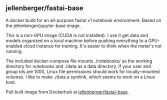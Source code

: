## jellenberger/fastai-base

A docker build for an all-purpose fastai v1 notebook environment. Based on the jellenberger/jupyter-base image.

This is a non-GPU image (CUDA is not installed). I use it get data and models organized on a local machine before pushing everything to a GPU-enabled cloud instance for training. It's easier to think when the meter's not running.

The included docker-compose file mounts ./notebooks/ as the working directory for notebooks and ./data as a data directory. If your user and group ids are 1000, Linux file permissions should work for locally-mounted volumes. I like to make ./data a symlink, which seems to work on a Linux host.

Pull built image from Dockerhub at [jellenberger/fastai-base](https://cloud.docker.com/repository/docker/jellenberger/fastai-base).

